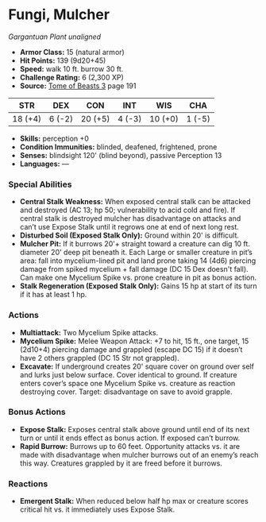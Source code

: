# Fungi, Mulcher

*Gargantuan* *Plant* *unaligned*

- **Armor Class:** 15 (natural armor)
- **Hit Points:** 139 (9d20+45)
- **Speed:** walk 10 ft. burrow 30 ft.
- **Challenge Rating:** 6 (2,300 XP)
- **Source:** [Tome of Beasts 3](https://koboldpress.com/kpstore/product/tome-of-beasts-3-for-5th-edition/) page 191

| STR | DEX | CON | INT | WIS | CHA |
| --- | --- | --- | --- | --- | --- |
| 18 (+4) | 6 (-2) | 20 (+5) | 4 (-3) | 10 (+0) | 1 (-5) |

- **Skills:** perception +0
- **Condition Immunities:** blinded, deafened, frightened, prone
- **Senses:** blindsight 120' (blind beyond), passive Perception 13
- **Languages:** —
### Special Abilities
- **Central Stalk Weakness:** When exposed central stalk can be attacked and destroyed (AC 13; hp 50; vulnerability to acid cold and fire). If central stalk is destroyed mulcher has disadvantage on attacks and can’t use Expose Stalk until it regrows one at end of next long rest.
- **Disturbed Soil (Exposed Stalk Only):** Ground within 20' is difficult.
- **Mulcher Pit:** If it burrows 20'+ straight toward a creature can dig 10 ft. diameter 20' deep pit beneath it. Each Large or smaller creature in pit’s area: fall into mycelium-lined pit and land prone taking 14 (4d6) piercing damage from spiked mycelium + fall damage (DC 15 Dex doesn't fall). Can make one Mycelium Spike vs. prone creature in pit as bonus action.
- **Stalk Regeneration (Exposed Stalk Only):** Gains 15 hp at start of its turn if it has at least 1 hp.
### Actions
- **Multiattack:** Two Mycelium Spike attacks.
- **Mycelium Spike:** Melee Weapon Attack: +7 to hit, 15 ft., one target, 15 (2d10+4) piercing damage and grappled (escape DC 15) if it doesn’t have 2 others grappled (DC 15 Str not grappled).
- **Excavate:** If underground creates 20' square cover on ground over self and lurks just below surface. Cover identical to ground. If creature enters cover’s space one Mycelium Spike vs. creature as reaction destroying cover. Target: disadvantage on save to avoid grapple.
### Bonus Actions
- **Expose Stalk:** Exposes central stalk above ground until end of its next turn or until it ends effect as bonus action. If exposed can’t burrow.
- **Rapid Burrow:** Burrows up to 60 feet. Opportunity attacks vs. it are made with disadvantage when mulcher burrows out of an enemy’s reach this way. Creatures grappled by it are freed before it burrows.
### Reactions
- **Emergent Stalk:** When reduced below half hp max or creature scores critical hit vs. it immediately uses Expose Stalk.


